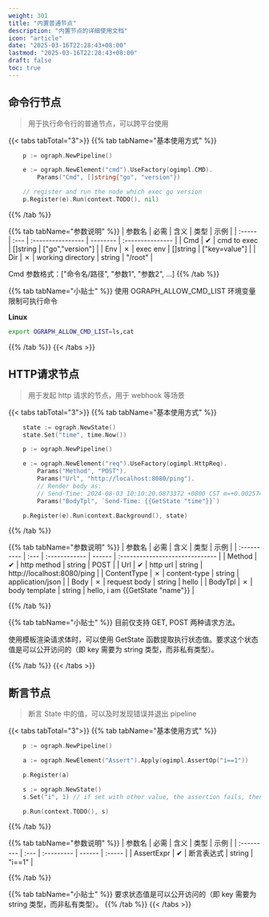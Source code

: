 ```yaml
---
weight: 301
title: "内置普通节点"
description: "内置节点的详细使用文档"
icon: "article"
date: "2025-03-16T22:28:43+08:00"
lastmod: "2025-03-16T22:28:43+08:00"
draft: false
toc: true
---
```


## 命令行节点

> 用于执行命令行的普通节点，可以跨平台使用

{{< tabs tabTotal="3">}}
{{% tab tabName="基本使用方式" %}}
```go
	p := ograph.NewPipeline()

	e := ograph.NewElement("cmd").UseFactory(ogimpl.CMD).
		Params("Cmd", []string{"go", "version"})

    // register and run the node which exec go version
	p.Register(e).Run(context.TODO(), nil)
```
{{% /tab %}}

{{% tab tabName="参数说明" %}}
| 参数名 | 必需 | 含义              | 类型     | 示例             |
| :----- | :--- | :---------------- | -------- | :--------------- |
| Cmd    | ✔    | cmd to exec       | []string | ["go","version"] |
| Env    | ✗    | exec env          | []string | ["key=value"]    |
| Dir    | ✗    | working directory | string   | "/root"          |

Cmd 参数格式：["命令名/路径", "参数1", "参数2", ...]
{{% /tab %}}

{{% tab tabName="小贴士" %}}
使用 OGRAPH_ALLOW_CMD_LIST 环境变量限制可执行命令

**Linux**

```bash 
export OGRAPH_ALLOW_CMD_LIST=ls,cat
```
{{% /tab %}}
{{< /tabs >}}


## HTTP请求节点

> 用于发起 http 请求的节点，用于 webhook 等场景

{{< tabs tabTotal="3">}}
{{% tab tabName="基本使用方式" %}}
```go
	state := ograph.NewState()
	state.Set("time", time.Now())

	p := ograph.NewPipeline()

	e := ograph.NewElement("req").UseFactory(ogimpl.HttpReq).
		Params("Method", "POST").
		Params("Url", "http://localhost:8080/ping").
		// Render body as:
		// Send-Time: 2024-08-03 10:10:20.0873372 +0800 CST m=+0.002574001
		Params("BodyTpl", `Send-Time: {{GetState "time"}}`)

	p.Register(e).Run(context.Background(), state)
```
{{% /tab %}}

{{% tab tabName="参数说明" %}}
| 参数名      | 必需 | 含义          | 类型   | 示例                            |
| :---------- | :--- | :------------ | ------ | :------------------------------ |
| Method      | ✔    | http method   | string | POST                            |
| Url         | ✔    | http url      | string | http://localhost:8080/ping      |
| ContentType | ✗    | content-type  | string | application/json                |
| Body        | ✗    | request body  | string | hello                           |
| BodyTpl     | ✗    | body template | string | hello, i am {{GetState "name"}} |

{{% /tab %}}

{{% tab tabName="小贴士" %}}
目前仅支持 GET, POST 两种请求方法。

使用模板渲染请求体时，可以使用 GetState 函数提取执行状态值。要求这个状态值是可以公开访问的（即 key 需要为 string 类型，而非私有类型）。

{{% /tab %}}
{{< /tabs >}}


## 断言节点

> 断言 State 中的值，可以及时发现错误并退出 pipeline

{{< tabs tabTotal="3">}}
{{% tab tabName="基本使用方式" %}}
```go
	p := ograph.NewPipeline()

	a := ograph.NewElement("Assert").Apply(ogimpl.AssertOp("i==1"))

	p.Register(a)

	s := ograph.NewState()
	s.Set("i", 1) // if set with other value, the assertion fails, then the pipeline will also fail

	p.Run(context.TODO(), s)
```
{{% /tab %}}

{{% tab tabName="参数说明" %}}
| 参数名     | 必需 | 含义       | 类型   | 示例   |
| :--------- | :--- | :--------- | ------ | :----- |
| AssertExpr | ✔    | 断言表达式 | string | "i==1" |

{{% /tab %}}

{{% tab tabName="小贴士" %}}
要求状态值是可以公开访问的（即 key 需要为 string 类型，而非私有类型）。
{{% /tab %}}
{{< /tabs >}}
